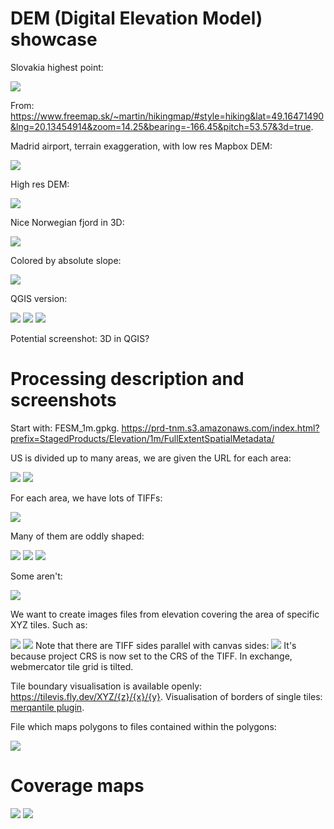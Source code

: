 # DEM (Digital Elevation Model) showcase

Slovakia highest point:

![](freemapSK3D.png)

From: https://www.freemap.sk/~martin/hikingmap/#style=hiking&lat=49.16471490&lng=20.13454914&zoom=14.25&bearing=-166.45&pitch=53.57&3d=true.

Madrid airport, terrain exaggeration, with low res Mapbox DEM:

![](MadridLowResDEM.png)

High res DEM:

![](MadridHighResDEM.png)

Nice Norwegian fjord in 3D:

![](Lysebotn.png)

Colored by absolute slope:

![](roadSlope.png)

QGIS version:

![](OsloSlope0.png)
![](OsloSlope1.png)
![](OsloSlope2.png)

Potential screenshot: 3D in QGIS?

# Processing description and screenshots

Start with: FESM_1m.gpkg.
https://prd-tnm.s3.amazonaws.com/index.html?prefix=StagedProducts/Elevation/1m/FullExtentSpatialMetadata/

US is divided up to many areas, we are given the URL for each area:

![](FESM_1m.png)
![](FESM_1m_arrow.png)

For each area, we have lots of TIFFs:

![](webpageOfTiffs.png)

Many of them are oddly shaped:

![](oddlyShapedTiff0.png)
![](oddlyShapedTiff1.png)
![](oddlyShapedTiff2.png)

Some aren't:

![](squareishTiff.png)

We want to create images files from elevation covering the area of specific XYZ tiles. Such as:

![](squareishTiffWithTileBorders.png)
![](oddlyShapedTiffWithTileBorders0.png)
Note that there are TIFF sides parallel with canvas sides:
![](TiffAndTilesNotIn3857.png)
It's because project CRS is now set to the CRS of the TIFF. In exchange, webmercator tile grid is tilted.

Tile boundary visualisation is available openly: https://tilevis.fly.dev/XYZ/{z}/{x}/{y}. Visualisation of borders of single tiles: [merqantile plugin](https://plugins.qgis.org/plugins/merqantile/).

File which maps polygons to files contained within the polygons:

![](fileMap.png)

# Coverage maps

![](coveragemap.png)
![](coveragemapHawaii.png)
